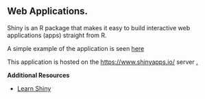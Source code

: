 
## Web Applications.

Shiny is an R package that makes it easy to build interactive web applications (apps) straight from R. 

A simple example of the application is seen [here](https://gauravsatav.shinyapps.io/WebApp/)

This application is hosted on the <https://www.shinyapps.io/> server [.](https://www.shinyapps.io/admin/#/application/239302)

**Additional Resources**

- [Learn Shiny](https://shiny.rstudio.com/tutorial/)
